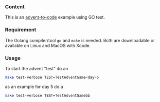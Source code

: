 ### Content

This is an [advent-to-code](https://adventofcode.com/2022) example using GO test.

### Requirement

The Golang compiler/tool `go` and `make` is needed. Both are downloadable or available on Linux and MacOS with Xcode.

### Usage

To start the advent "test" do an

```sh
make test-verbose TEST=TestAdventGame<day>b 
```

as an example for day 5 do a

```sh
make test-verbose TEST=TestAdventGame5b 
```
